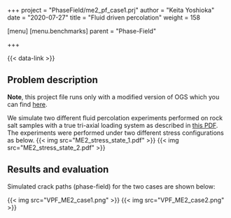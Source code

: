 +++
project = "PhaseField/me2_pf_case1.prj"
author = "Keita Yoshioka"
date = "2020-07-27"
title = "Fluid driven percolation"
weight = 158

[menu]
  [menu.benchmarks]
    parent = "Phase-Field"

+++

{{< data-link >}}

## Problem description
**Note**, this project file runs only with a modified version of OGS
which you can find [here](https://github.com/KeitaYoshioka/ogs/tree/H2M_phasefield).

We simulate two different fluid percolation experiments performed on rock salt samples with a true tri-axial loading system as described in [this PDF](Yoshioka_percolation.pdf). The experiments were performed under two different stress configurations as below.
{{< img src="ME2_stress_state_1.pdf" >}}
{{< img src="ME2_stress_state_2.pdf" >}}

## Results and evaluation

Simulated crack paths (phase-field) for the two cases are shown below:

{{< img src="VPF_ME2_case1.png" >}}
{{< img src="VPF_ME2_case2.png" >}}
